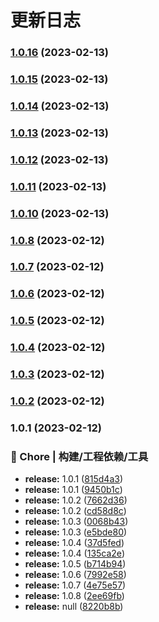 # 更新日志

### [1.0.16](https://github.com/liuyuanyuannumberone/test-sfc-cli/compare/v1.0.15...v1.0.16) (2023-02-13)

### [1.0.15](https://github.com/liuyuanyuannumberone/test-sfc-cli/compare/v1.0.14...v1.0.15) (2023-02-13)

### [1.0.14](https://github.com/liuyuanyuannumberone/test-sfc-cli/compare/v1.0.13...v1.0.14) (2023-02-13)

### [1.0.13](https://github.com/liuyuanyuannumberone/test-sfc-cli/compare/v1.0.12...v1.0.13) (2023-02-13)

### [1.0.12](https://github.com/liuyuanyuannumberone/test-sfc-cli/compare/v1.0.11...v1.0.12) (2023-02-13)

### [1.0.11](https://github.com/liuyuanyuannumberone/test-sfc-cli/compare/v1.0.10...v1.0.11) (2023-02-13)

### [1.0.10](https://github.com/liuyuanyuannumberone/test-sfc-cli/compare/v1.0.8...v1.0.10) (2023-02-13)

### [1.0.8](https://github.com/liuyuanyuannumberone/test-sfc-cli/compare/v1.0.7...v1.0.8) (2023-02-12)

### [1.0.7](https://github.com/liuyuanyuannumberone/test-sfc-cli/compare/v1.0.6...v1.0.7) (2023-02-12)

### [1.0.6](https://github.com/liuyuanyuannumberone/test-sfc-cli/compare/v1.0.5...v1.0.6) (2023-02-12)

### [1.0.5](https://github.com/liuyuanyuannumberone/test-sfc-cli/compare/v1.0.4...v1.0.5) (2023-02-12)

### [1.0.4](https://github.com/liuyuanyuannumberone/test-sfc-cli/compare/v1.0.3...v1.0.4) (2023-02-12)

### [1.0.3](https://github.com/liuyuanyuannumberone/test-sfc-cli/compare/v1.0.2...v1.0.3) (2023-02-12)

### [1.0.2](https://github.com/liuyuanyuannumberone/test-sfc-cli/compare/v1.0.1...v1.0.2) (2023-02-12)

### 1.0.1 (2023-02-12)

### 🚀 Chore | 构建/工程依赖/工具

- **release:** 1.0.1 ([815d4a3](https://github.com/liuyuanyuannumberone/test-sfc-cli/commit/815d4a3918b5a0a3634ae3dbea86d17061d3455a))
- **release:** 1.0.1 ([9450b1c](https://github.com/liuyuanyuannumberone/test-sfc-cli/commit/9450b1cb06f4ab4df5f36e0fe783f5819f600783))
- **release:** 1.0.2 ([7662d36](https://github.com/liuyuanyuannumberone/test-sfc-cli/commit/7662d36154980bb54533ce7774093a9a06ed5b29))
- **release:** 1.0.2 ([cd58d8c](https://github.com/liuyuanyuannumberone/test-sfc-cli/commit/cd58d8c2ede3378b6dc3d6aef876ac35df740755))
- **release:** 1.0.3 ([0068b43](https://github.com/liuyuanyuannumberone/test-sfc-cli/commit/0068b431a9cc1c22b3cc778e7acd6adf8b4bd249))
- **release:** 1.0.3 ([e5bde80](https://github.com/liuyuanyuannumberone/test-sfc-cli/commit/e5bde801a1e6689c8bba3df899f236716cb8ea4f))
- **release:** 1.0.4 ([37d5fed](https://github.com/liuyuanyuannumberone/test-sfc-cli/commit/37d5fede8d817b85db90ea997d439ee2d9c79926))
- **release:** 1.0.4 ([135ca2e](https://github.com/liuyuanyuannumberone/test-sfc-cli/commit/135ca2eb47756e3591c69320842cc0dcda14106f))
- **release:** 1.0.5 ([b714b94](https://github.com/liuyuanyuannumberone/test-sfc-cli/commit/b714b9444cb52921c0b98dcb82a33480e973aea0))
- **release:** 1.0.6 ([7992e58](https://github.com/liuyuanyuannumberone/test-sfc-cli/commit/7992e58b9c87d7911ac7ca0dc7173e9ca4eff30d))
- **release:** 1.0.7 ([4e75e57](https://github.com/liuyuanyuannumberone/test-sfc-cli/commit/4e75e570a54de323c4e84f970634a3c585ff1c3d))
- **release:** 1.0.8 ([2ee69fb](https://github.com/liuyuanyuannumberone/test-sfc-cli/commit/2ee69fb11482aab1ef9222bd0fe1b2ab1781b411))
- **release:** null ([8220b8b](https://github.com/liuyuanyuannumberone/test-sfc-cli/commit/8220b8b21d3c26aa97746e2c2e0d1bfd5cd7343d))
